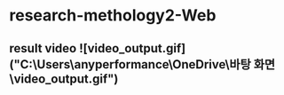 # research-methology2-Web

## result video ![video_output.gif]("C:\Users\anyperformance\OneDrive\바탕 화면\video_output.gif")
